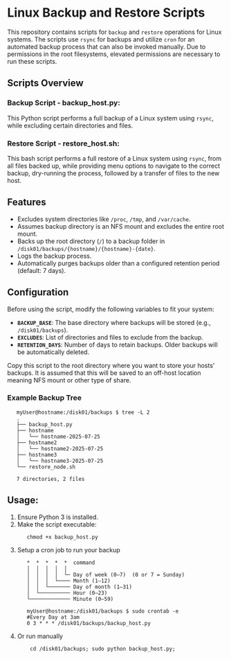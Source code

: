# Linux Backup and Restore Scripts

This repository contains scripts for `backup` and `restore` operations for Linux systems. The scripts use `rsync` for backups and utilize `cron` for an automated backup process that can also be invoked manually. Due to permissions in the root filesystems, elevated permissions are necessary to run these scripts. 

## Scripts Overview

### Backup Script - backup_host.py:

   This Python script performs a full backup of a Linux system using `rsync`, while excluding certain directories and files.

### Restore Script - restore_host.sh:

   This bash script performs a full restore of a Linux system using `rsync`, from all files backed up, while providing menu options to navigate to the correct backup, dry-running the process, followed by a transfer of files to the new host. 

## Features

- Excludes system directories like `/proc`, `/tmp`, and `/var/cache`.
- Assumes backup directory is an NFS mount and excludes the entire root mount.
- Backs up the root directory (`/`) to a backup folder in `/disk01/backups/{hostname}/{hostname}-{date}`.
- Logs the backup process.
- Automatically purges backups older than a configured retention period (default: 7 days).

## Configuration

Before using the script, modify the following variables to fit your system:

- **`BACKUP_BASE`**: The base directory where backups will be stored (e.g., `/disk01/backups`).
- **`EXCLUDES`**: List of directories and files to exclude from the backup.
- **`RETENTION_DAYS`**: Number of days to retain backups. Older backups will be automatically deleted.

Copy this script to the root directory where you want to store your hosts' backups. It is assumed that this will be saved to an off-host location meaning NFS mount or other type of share. 

### Example Backup Tree

```
   myUser@hostname:/disk01/backups $ tree -L 2
   .
   ├── backup_host.py
   ├── hostname
   │   └── hostname-2025-07-25
   ├── hostname2
   │   └── hostname2-2025-07-25
   ├── hostname3
   │   └── hostname3-2025-07-25
   └── restore_node.sh

   7 directories, 2 files
```

## Usage:

1. Ensure Python 3 is installed.
2. Make the script executable:
   ```
      chmod +x backup_host.py
   ```
3. Setup a cron job to run your backup
   ```
      *  *  *  *  *  command
      │  │  │  │  │
      │  │  │  │  └─ Day of week (0–7)  (0 or 7 = Sunday)
      │  │  │  └──── Month (1–12)
      │  │  └─────── Day of month (1–31)
      │  └────────── Hour (0–23)
      └───────────── Minute (0–59)

      myUser@hostname:/disk01/backups $ sudo crontab -e
      #Every Day at 3am
      0 3 * * * /disk01/backups/backup_host.py
   ```
4. Or run manually
   ```
       cd /disk01/backups; sudo python backup_host.py;
   ```
